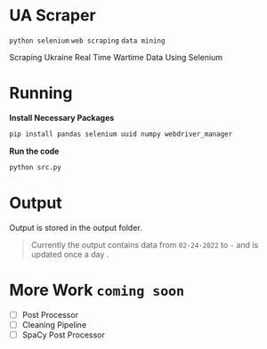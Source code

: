 
# UA Scraper 

`python selenium` `web scraping` `data mining`


Scraping Ukraine Real Time Wartime Data Using Selenium 



# Running 

__Install Necessary Packages__
```bash
pip install pandas selenium uuid numpy webdriver_manager
```

__Run the code__
```bash
python src.py
```

# Output 
Output is stored in the output folder.

>Currently the output contains data from `02-24-2022` to `-` and is updated once a day . 

# More Work  `coming soon`
- [ ] Post Processor 
- [ ] Cleaning Pipeline 
- [ ] SpaCy Post Processor